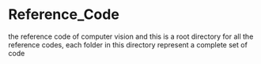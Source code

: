 # Reference_Code
the reference code of computer vision
and this is a root directory for all the reference codes, each folder in this directory represent a complete set of code
